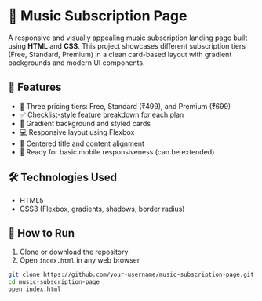 # 🎵 Music Subscription Page

A responsive and visually appealing music subscription landing page built using **HTML** and **CSS**. This project showcases different subscription tiers (Free, Standard, Premium) in a clean card-based layout with gradient backgrounds and modern UI components.

## 🌟 Features

- 🧾 Three pricing tiers: Free, Standard (₹499), and Premium (₹699)
- ✅ Checklist-style feature breakdown for each plan
- 🎨 Gradient background and styled cards
- 💻 Responsive layout using Flexbox
- 🎯 Centered title and content alignment
- 📱 Ready for basic mobile responsiveness (can be extended)

## 🛠️ Technologies Used

- HTML5
- CSS3 (Flexbox, gradients, shadows, border radius)

## 🚀 How to Run

1. Clone or download the repository
2. Open `index.html` in any web browser

```bash
git clone https://github.com/your-username/music-subscription-page.git
cd music-subscription-page
open index.html
